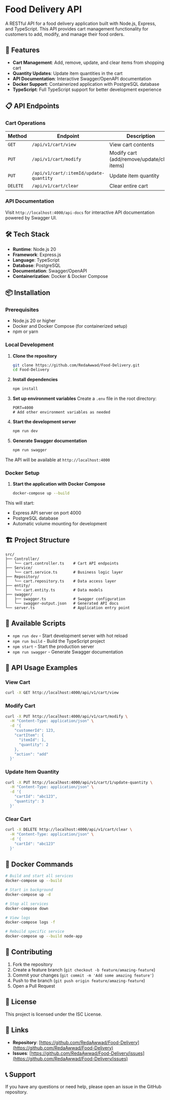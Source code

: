 # Food Delivery API

A RESTful API for a food delivery application built with Node.js, Express, and TypeScript. This API provides cart management functionality for customers to add, modify, and manage their food orders.

## 🚀 Features

- **Cart Management**: Add, remove, update, and clear items from shopping cart
- **Quantity Updates**: Update item quantities in the cart
- **API Documentation**: Interactive Swagger/OpenAPI documentation
- **Docker Support**: Containerized application with PostgreSQL database
- **TypeScript**: Full TypeScript support for better development experience

## 📋 API Endpoints

### Cart Operations

| Method   | Endpoint                               | Description                                 |
| -------- | -------------------------------------- | ------------------------------------------- |
| `GET`    | `/api/v1/cart/view`                    | View cart contents                          |
| `PUT`    | `/api/v1/cart/modify`                  | Modify cart (add/remove/update/clear items) |
| `PUT`    | `/api/v1/cart/:itemId/update-quantity` | Update item quantity                        |
| `DELETE` | `/api/v1/cart/clear`                   | Clear entire cart                           |

### API Documentation

Visit `http://localhost:4000/api-docs` for interactive API documentation powered by Swagger UI.

## 🛠️ Tech Stack

- **Runtime**: Node.js 20
- **Framework**: Express.js
- **Language**: TypeScript
- **Database**: PostgreSQL
- **Documentation**: Swagger/OpenAPI
- **Containerization**: Docker & Docker Compose

## 📦 Installation

### Prerequisites

- Node.js 20 or higher
- Docker and Docker Compose (for containerized setup)
- npm or yarn

### Local Development

1. **Clone the repository**

   ```bash
   git clone https://github.com/RedaAwwad/Food-Delivery.git
   cd Food-Delivery
   ```

2. **Install dependencies**

   ```bash
   npm install
   ```

3. **Set up environment variables**
   Create a `.env` file in the root directory:

   ```env
   PORT=4000
   # Add other environment variables as needed
   ```

4. **Start the development server**

   ```bash
   npm run dev
   ```

5. **Generate Swagger documentation**
   ```bash
   npm run swagger
   ```

The API will be available at `http://localhost:4000`

### Docker Setup

1. **Start the application with Docker Compose**
   ```bash
   docker-compose up --build
   ```

This will start:

- Express API server on port 4000
- PostgreSQL database
- Automatic volume mounting for development

## 🏗️ Project Structure

```
src/
├── Controller/
│   └── cart.controller.ts    # Cart API endpoints
├── Service/
│   └── cart.service.ts       # Business logic layer
├── Repository/
│   └── cart.repository.ts    # Data access layer
├── entity/
│   └── cart.entity.ts        # Data models
├── swagger/
│   ├── swagger.ts            # Swagger configuration
│   └── swagger-output.json   # Generated API docs
└── server.ts                 # Application entry point
```

## 🚀 Available Scripts

- `npm run dev` - Start development server with hot reload
- `npm run build` - Build the TypeScript project
- `npm start` - Start the production server
- `npm run swagger` - Generate Swagger documentation

## 📝 API Usage Examples

### View Cart

```bash
curl -X GET http://localhost:4000/api/v1/cart/view
```

### Modify Cart

```bash
curl -X PUT http://localhost:4000/api/v1/cart/modify \
  -H "Content-Type: application/json" \
  -d '{
    "customerId": 123,
    "cartItem": {
      "itemId": 1,
      "quantity": 2
    },
    "action": "add"
  }'
```

### Update Item Quantity

```bash
curl -X PUT http://localhost:4000/api/v1/cart/1/update-quantity \
  -H "Content-Type: application/json" \
  -d '{
    "cartId": "abc123",
    "quantity": 3
  }'
```

### Clear Cart

```bash
curl -X DELETE http://localhost:4000/api/v1/cart/clear \
  -H "Content-Type: application/json" \
  -d '{
    "cartId": "abc123"
  }'
```

## 🐳 Docker Commands

```bash
# Build and start all services
docker-compose up --build

# Start in background
docker-compose up -d

# Stop all services
docker-compose down

# View logs
docker-compose logs -f

# Rebuild specific service
docker-compose up --build node-app
```

## 🤝 Contributing

1. Fork the repository
2. Create a feature branch (`git checkout -b feature/amazing-feature`)
3. Commit your changes (`git commit -m 'Add some amazing feature'`)
4. Push to the branch (`git push origin feature/amazing-feature`)
5. Open a Pull Request

## 📄 License

This project is licensed under the ISC License.

## 🔗 Links

- **Repository**: [https://github.com/RedaAwwad/Food-Delivery](https://github.com/RedaAwwad/Food-Delivery)
- **Issues**: [https://github.com/RedaAwwad/Food-Delivery/issues](https://github.com/RedaAwwad/Food-Delivery/issues)

## 📞 Support

If you have any questions or need help, please open an issue in the GitHub repository.
